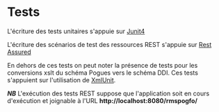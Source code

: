 # Tests

L'écriture des tests unitaires s'appuie sur [Junit4](http://junit.org/junit4/)

L'écriture des scénarios de test des ressources REST s'appuie sur [Rest Assured](http://rest-assured.io/)

En dehors de ces tests on peut noter la présence de tests pour les conversions xslt du schéma Pogues vers le schéma DDI. Ces tests s'appuient sur l'utilisation de [XmlUnit](http://www.xmlunit.org/).

***NB*** L'exécution des tests REST suppose que l'application soit en cours d'exécution et joignable à l'URL **http://localhost:8080/rmspogfo/**